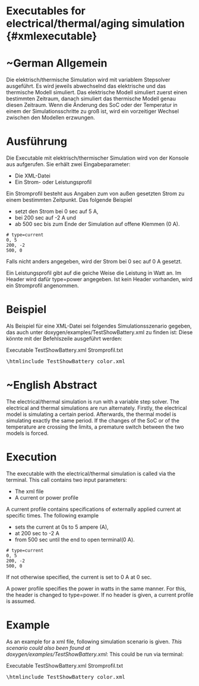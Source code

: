 Executables for electrical/thermal/aging simulation     {#xmlexecutable}
===============

\~German
Allgemein
=========

Die elektrisch/thermische Simulation wird mit variablem Stepsolver ausgeführt.
Es wird jeweils abwechselnd das elektrische und das thermische Modell simuliert.
Das elektrische Modell simuliert zuerst einen bestimmten Zeitraum, danach simuliert das thermische Modell genau diesen Zeitraum.
Wenn die Änderung des SoC oder der Temperatur in einem der Simulationsschritte zu groß ist, wird ein vorzeitiger Wechsel zwischen den Modellen erzwungen.

Ausführung
=========

Die Executable mit elektrisch/thermischer Simulation wird von der Konsole aus aufgerufen. Sie erhält zwei Eingabeparameter:
- Die XML-Datei
- Ein Strom- oder Leistungsprofil

Ein Stromprofil besteht aus Angaben zum von außen gesetzten Strom zu einem bestimmten Zeitpunkt.
Das folgende Beispiel
- setzt den Strom bei 0 sec auf 5 A,
- bei 200 sec auf -2 A und
- ab 500 sec bis zum Ende der Simulation auf offene Klemmen (0 A).
~~~~~~~~~~~~~~~~~~~~~~
# type=current
0, 5
200, -2
500, 0

~~~~~~~~~~~~~~~~~~~~~~
Falls nicht anders angegeben, wird der Strom bei 0 sec auf 0 A gesetzt.

Ein Leistungsprofil gibt auf die geiche Weise die Leistung in Watt an. Im Header wird dafür type=power angegeben. Ist kein Header vorhanden, wird ein Stromprofil angenommen.

Beispiel
=========

Als Beispiel für eine XML-Datei sei folgendes Simulationsszenario gegeben, das auch unter doxygen/examples/TestShowBattery.xml zu finden ist:
Diese könnte mit der Befehlszeile ausgeführt werden:

Executable TestShowBattery.xml Stromprofil.txt

<pre>
\htmlinclude TestShowBattery_color.xml
</pre>


\~English
Abstract
=========

The electrical/thermal simulation is run with a variable step solver.
The electrical and thermal simulations are run alternately.
Firstly, the electrical model is simulating a certain period. Afterwards, the thermal model is simulating exactly the same period.
If the changes of the SoC or of the temperature are crossing the limits, a premature switch between the two models is forced.

Execution
=========

The executable with the electrical/thermal simulation is called via the terminal. This call contains two input parameters:
- The xml file
- A current or power profile

A current profile contains specifications of externally applied current at specific times.
The following example
- sets the current at 0s to 5 ampere (A),
- at 200 sec to -2 A
- from 500 sec until the end to open terminal(0 A).
~~~~~~~~~~~~~~~~~~~~~~
# type=current
0, 5
200, -2
500, 0

~~~~~~~~~~~~~~~~~~~~~~
If not otherwise specified, the current is set to 0 A at 0 sec.

A power profile specifies the power in watts in the same manner. For this, the header is changed to type=power. If no header is given, a current profile is assumed.

Example
=========

As an example for a xml file, following simulation scenario is given. *This scenario could also been found at doxygen/examples/TestShowBattery.xml*:
This could be run via terminal:

Executable TestShowBattery.xml Stromprofil.txt

<pre>
\htmlinclude TestShowBattery_color.xml
</pre>
